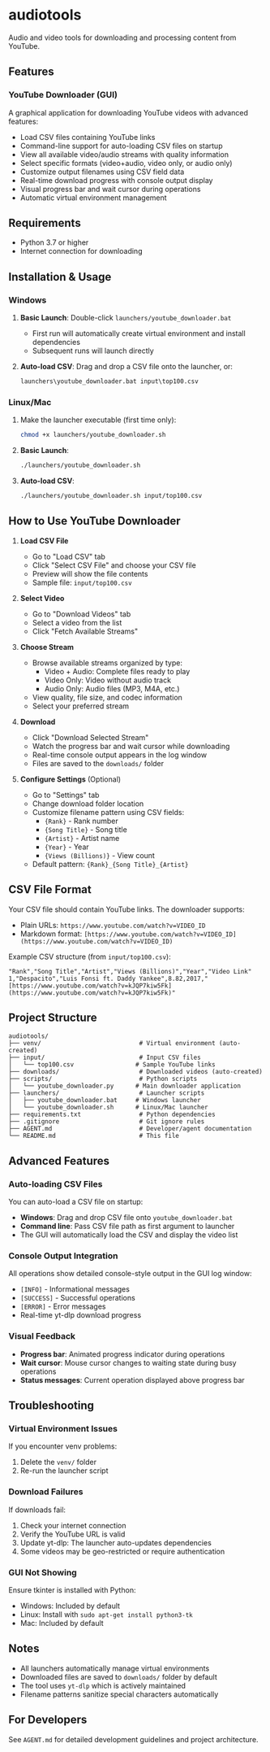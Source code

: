 # audiotools

Audio and video tools for downloading and processing content from YouTube.

## Features

### YouTube Downloader (GUI)
A graphical application for downloading YouTube videos with advanced features:
- Load CSV files containing YouTube links
- Command-line support for auto-loading CSV files on startup
- View all available video/audio streams with quality information
- Select specific formats (video+audio, video only, or audio only)
- Customize output filenames using CSV field data
- Real-time download progress with console output display
- Visual progress bar and wait cursor during operations
- Automatic virtual environment management

## Requirements

- Python 3.7 or higher
- Internet connection for downloading

## Installation & Usage

### Windows

1. **Basic Launch**: Double-click `launchers/youtube_downloader.bat`
   - First run will automatically create virtual environment and install dependencies
   - Subsequent runs will launch directly

2. **Auto-load CSV**: Drag and drop a CSV file onto the launcher, or:
   ```cmd
   launchers\youtube_downloader.bat input\top100.csv
   ```

### Linux/Mac

1. Make the launcher executable (first time only):
   ```bash
   chmod +x launchers/youtube_downloader.sh
   ```

2. **Basic Launch**:
   ```bash
   ./launchers/youtube_downloader.sh
   ```

3. **Auto-load CSV**:
   ```bash
   ./launchers/youtube_downloader.sh input/top100.csv
   ```

## How to Use YouTube Downloader

1. **Load CSV File**
   - Go to "Load CSV" tab
   - Click "Select CSV File" and choose your CSV file
   - Preview will show the file contents
   - Sample file: `input/top100.csv`

2. **Select Video**
   - Go to "Download Videos" tab
   - Select a video from the list
   - Click "Fetch Available Streams"

3. **Choose Stream**
   - Browse available streams organized by type:
     - Video + Audio: Complete files ready to play
     - Video Only: Video without audio track
     - Audio Only: Audio files (MP3, M4A, etc.)
   - View quality, file size, and codec information
   - Select your preferred stream

4. **Download**
   - Click "Download Selected Stream"
   - Watch the progress bar and wait cursor while downloading
   - Real-time console output appears in the log window
   - Files are saved to the `downloads/` folder

5. **Configure Settings** (Optional)
   - Go to "Settings" tab
   - Change download folder location
   - Customize filename pattern using CSV fields:
     - `{Rank}` - Rank number
     - `{Song Title}` - Song title
     - `{Artist}` - Artist name
     - `{Year}` - Year
     - `{Views (Billions)}` - View count
   - Default pattern: `{Rank}_{Song Title}_{Artist}`

## CSV File Format

Your CSV file should contain YouTube links. The downloader supports:
- Plain URLs: `https://www.youtube.com/watch?v=VIDEO_ID`
- Markdown format: `[https://www.youtube.com/watch?v=VIDEO_ID](https://www.youtube.com/watch?v=VIDEO_ID)`

Example CSV structure (from `input/top100.csv`):
```csv
"Rank","Song Title","Artist","Views (Billions)","Year","Video Link"
1,"Despacito","Luis Fonsi ft. Daddy Yankee",8.82,2017,"[https://www.youtube.com/watch?v=kJQP7kiw5Fk](https://www.youtube.com/watch?v=kJQP7kiw5Fk)"
```

## Project Structure

```
audiotools/
├── venv/                           # Virtual environment (auto-created)
├── input/                          # Input CSV files
│   └── top100.csv                 # Sample YouTube links
├── downloads/                      # Downloaded videos (auto-created)
├── scripts/                        # Python scripts
│   └── youtube_downloader.py      # Main downloader application
├── launchers/                      # Launcher scripts
│   ├── youtube_downloader.bat     # Windows launcher
│   └── youtube_downloader.sh      # Linux/Mac launcher
├── requirements.txt                # Python dependencies
├── .gitignore                      # Git ignore rules
├── AGENT.md                        # Developer/agent documentation
└── README.md                       # This file
```

## Advanced Features

### Auto-loading CSV Files
You can auto-load a CSV file on startup:
- **Windows**: Drag and drop CSV file onto `youtube_downloader.bat`
- **Command line**: Pass CSV file path as first argument to launcher
- The GUI will automatically load the CSV and display the video list

### Console Output Integration
All operations show detailed console-style output in the GUI log window:
- `[INFO]` - Informational messages
- `[SUCCESS]` - Successful operations
- `[ERROR]` - Error messages
- Real-time yt-dlp download progress

### Visual Feedback
- **Progress bar**: Animated progress indicator during operations
- **Wait cursor**: Mouse cursor changes to waiting state during busy operations
- **Status messages**: Current operation displayed above progress bar

## Troubleshooting

### Virtual Environment Issues
If you encounter venv problems:
1. Delete the `venv/` folder
2. Re-run the launcher script

### Download Failures
If downloads fail:
1. Check your internet connection
2. Verify the YouTube URL is valid
3. Update yt-dlp: The launcher auto-updates dependencies
4. Some videos may be geo-restricted or require authentication

### GUI Not Showing
Ensure tkinter is installed with Python:
- Windows: Included by default
- Linux: Install with `sudo apt-get install python3-tk`
- Mac: Included by default

## Notes

- All launchers automatically manage virtual environments
- Downloaded files are saved to `downloads/` folder by default
- The tool uses `yt-dlp` which is actively maintained
- Filename patterns sanitize special characters automatically

## For Developers

See `AGENT.md` for detailed development guidelines and project architecture.
